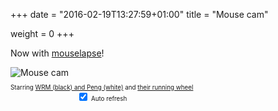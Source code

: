 +++
date = "2016-02-19T13:27:59+01:00"
title = "Mouse cam"

weight = 0
+++
<p>Now with <a href="/download/mouselapse/">mouselapse</a>!</p>

<script src="/main.js"></script>

<div style="display: inline-block;">
    <img id="mousecam" src="https://home.jboy.eu/image/jpeg.cgi" alt="Mouse cam"><br>
    <p style="text-align: center; font-size: 0.7em;">
	Starring <a href="img/wrmpeng.jpg">WRM (black) and Peng (white)</a> and <a href="https://www.getzoo.de/getzoo-premium-holzlaufrad-o-27-cm.html">their running wheel</a><br>
	<label><input id="refresh_enabled" type="checkbox" checked>&nbsp;Auto refresh</label>
    </p>
</div>
